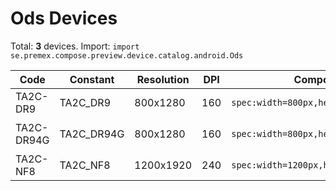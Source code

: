 # Ods Devices

Total: **3** devices. Import: `import se.premex.compose.preview.device.catalog.android.Ods`

| Code | Constant | Resolution | DPI | Compose Spec | Preview Usage |
|------|----------|------------|-----|-------------|---------------|
| TA2C-DR9 | TA2C_DR9 | 800x1280 | 160 | `spec:width=800px,height=1280px,dpi=160` | `@Preview(device = Ods.TA2C_DR9)` |
| TA2C-DR94G | TA2C_DR94G | 800x1280 | 160 | `spec:width=800px,height=1280px,dpi=160` | `@Preview(device = Ods.TA2C_DR94G)` |
| TA2C-NF8 | TA2C_NF8 | 1200x1920 | 240 | `spec:width=1200px,height=1920px,dpi=240` | `@Preview(device = Ods.TA2C_NF8)` |

<!-- Generated automatically. Do not edit manually. -->
